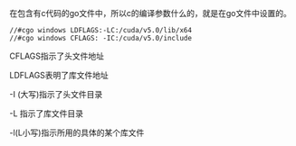 在包含有c代码的go文件中，所以c的编译参数什么的，就是在go文件中设置的。

```
//#cgo windows LDFLAGS:-LC:/cuda/v5.0/lib/x64 
//#cgo windows CFLAGS: -IC:/cuda/v5.0/include 
```

CFLAGS指示了头文件地址

LDFLAGS表明了库文件地址

-I (大写)指示了头文件目录

-L 指示了库文件目录 

-l(L小写)指示所用的具体的某个库文件






